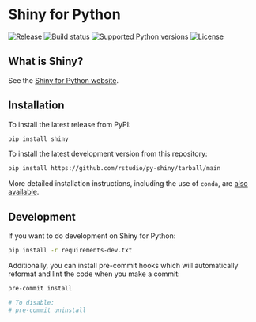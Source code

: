 Shiny for Python
================


[![Release](https://img.shields.io/github/v/release/rstudio/py-shiny)](https://img.shields.io/github/v/release/rstudio/py-shiny)
[![Build status](https://img.shields.io/github/workflow/status/rstudio/py-shiny/Run%20tests)](https://img.shields.io/github/workflow/status/rstudio/py-shiny/Run%20tests)
[![Supported Python versions](https://img.shields.io/pypi/pyversions/deptry)](https://pypi.org/project/deptry/)
[![License](https://img.shields.io/github/license/rstudio/py-shiny)](https://img.shields.io/github/license/rstudio/py-shiny)


## What is Shiny?

See the [Shiny for Python website](https://shiny.rstudio.com/py/).

## Installation

To install the latest release from PyPI:

```sh
pip install shiny
```

To install the latest development version from this repository:

```sh
pip install https://github.com/rstudio/py-shiny/tarball/main
```

More detailed installation instructions, including the use of `conda`, are [also available](https://shiny.rstudio.com/py/docs/install.html).

## Development

If you want to do development on Shiny for Python:

```sh
pip install -r requirements-dev.txt
```

Additionally, you can install pre-commit hooks which will automatically reformat and lint the code when you make a commit:

```sh
pre-commit install

# To disable:
# pre-commit uninstall
```
